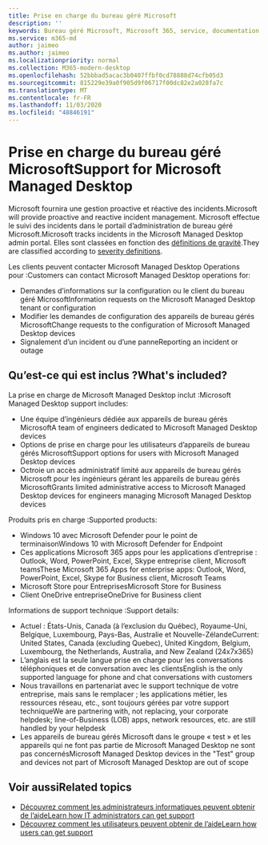 ```yaml
---
title: Prise en charge du bureau géré Microsoft
description: ''
keywords: Bureau géré Microsoft, Microsoft 365, service, documentation
ms.service: m365-md
author: jaimeo
ms.author: jaimeo
ms.localizationpriority: normal
ms.collection: M365-modern-desktop
ms.openlocfilehash: 52bbbad5acac3b0407ffbf0cd78888d74cfb05d3
ms.sourcegitcommit: 815229e39a0f905d9f06717f00dc82e2a028fa7c
ms.translationtype: MT
ms.contentlocale: fr-FR
ms.lasthandoff: 11/03/2020
ms.locfileid: "48846191"
---
```

# <a name="support-for-microsoft-managed-desktop"></a><span data-ttu-id="1797f-103">Prise en charge du bureau géré Microsoft</span><span class="sxs-lookup"><span data-stu-id="1797f-103">Support for Microsoft Managed Desktop</span></span>

<span data-ttu-id="1797f-104">Microsoft fournira une gestion proactive et réactive des incidents.</span><span class="sxs-lookup"><span data-stu-id="1797f-104">Microsoft will provide proactive and reactive incident management.</span></span> <span data-ttu-id="1797f-105">Microsoft effectue le suivi des incidents dans le portail d’administration de bureau géré Microsoft.</span><span class="sxs-lookup"><span data-stu-id="1797f-105">Microsoft tracks incidents in the Microsoft Managed Desktop admin portal.</span></span> <span data-ttu-id="1797f-106">Elles sont classées en fonction des [définitions de gravité](../working-with-managed-desktop/admin-support.md#sev).</span><span class="sxs-lookup"><span data-stu-id="1797f-106">They are classified according to [severity definitions](../working-with-managed-desktop/admin-support.md#sev).</span></span>

<span data-ttu-id="1797f-107">Les clients peuvent contacter Microsoft Managed Desktop Operations pour :</span><span class="sxs-lookup"><span data-stu-id="1797f-107">Customers can contact Microsoft Managed Desktop operations for:</span></span>
- <span data-ttu-id="1797f-108">Demandes d’informations sur la configuration ou le client du bureau géré Microsoft</span><span class="sxs-lookup"><span data-stu-id="1797f-108">Information requests on the Microsoft Managed Desktop tenant or configuration</span></span>
- <span data-ttu-id="1797f-109">Modifier les demandes de configuration des appareils de bureau gérés Microsoft</span><span class="sxs-lookup"><span data-stu-id="1797f-109">Change requests to the configuration of Microsoft Managed Desktop devices</span></span>
- <span data-ttu-id="1797f-110">Signalement d’un incident ou d’une panne</span><span class="sxs-lookup"><span data-stu-id="1797f-110">Reporting an incident or outage</span></span>

## <a name="whats-included"></a><span data-ttu-id="1797f-111">Qu’est-ce qui est inclus ?</span><span class="sxs-lookup"><span data-stu-id="1797f-111">What's included?</span></span>

<span data-ttu-id="1797f-112">La prise en charge de Microsoft Managed Desktop inclut :</span><span class="sxs-lookup"><span data-stu-id="1797f-112">Microsoft Managed Desktop support includes:</span></span>

- <span data-ttu-id="1797f-113">Une équipe d’ingénieurs dédiée aux appareils de bureau gérés Microsoft</span><span class="sxs-lookup"><span data-stu-id="1797f-113">A team of engineers dedicated to Microsoft Managed Desktop devices</span></span>
- <span data-ttu-id="1797f-114">Options de prise en charge pour les utilisateurs d’appareils de bureau gérés Microsoft</span><span class="sxs-lookup"><span data-stu-id="1797f-114">Support options for users with Microsoft Managed Desktop devices</span></span>
- <span data-ttu-id="1797f-115">Octroie un accès administratif limité aux appareils de bureau gérés Microsoft pour les ingénieurs gérant les appareils de bureau gérés Microsoft</span><span class="sxs-lookup"><span data-stu-id="1797f-115">Grants limited administrative access to Microsoft Managed Desktop devices for engineers managing Microsoft Managed Desktop devices</span></span> 

<span data-ttu-id="1797f-116">Produits pris en charge :</span><span class="sxs-lookup"><span data-stu-id="1797f-116">Supported products:</span></span>

- <span data-ttu-id="1797f-117">Windows 10 avec Microsoft Defender pour le point de terminaison</span><span class="sxs-lookup"><span data-stu-id="1797f-117">Windows 10 with Microsoft Defender for Endpoint</span></span>
- <span data-ttu-id="1797f-118">Ces applications Microsoft 365 apps pour les applications d’entreprise : Outlook, Word, PowerPoint, Excel, Skype entreprise client, Microsoft teams</span><span class="sxs-lookup"><span data-stu-id="1797f-118">These Microsoft 365 Apps for enterprise apps: Outlook, Word, PowerPoint, Excel, Skype for Business client, Microsoft Teams</span></span> 
- <span data-ttu-id="1797f-119">Microsoft Store pour Entreprises</span><span class="sxs-lookup"><span data-stu-id="1797f-119">Microsoft Store for Business</span></span> 
- <span data-ttu-id="1797f-120">Client OneDrive entreprise</span><span class="sxs-lookup"><span data-stu-id="1797f-120">OneDrive for Business client</span></span> 

<span data-ttu-id="1797f-121">Informations de support technique :</span><span class="sxs-lookup"><span data-stu-id="1797f-121">Support details:</span></span>

- <span data-ttu-id="1797f-122">Actuel : États-Unis, Canada (à l’exclusion du Québec), Royaume-Uni, Belgique, Luxembourg, Pays-Bas, Australie et Nouvelle-Zélande</span><span class="sxs-lookup"><span data-stu-id="1797f-122">Current: United States, Canada (excluding Quebec), United Kingdom, Belgium, Luxembourg, the Netherlands, Australia, and New Zealand (24x7x365)</span></span> 
- <span data-ttu-id="1797f-123">L’anglais est la seule langue prise en charge pour les conversations téléphoniques et de conversation avec les clients</span><span class="sxs-lookup"><span data-stu-id="1797f-123">English is the only supported language for phone and chat conversations with customers</span></span> 
- <span data-ttu-id="1797f-124">Nous travaillons en partenariat avec le support technique de votre entreprise, mais sans le remplacer ; les applications métier, les ressources réseau, etc., sont toujours gérées par votre support technique</span><span class="sxs-lookup"><span data-stu-id="1797f-124">We are partnering with, not replacing, your corporate helpdesk; line-of-Business (LOB) apps, network resources, etc. are still handled by your helpdesk</span></span> 
- <span data-ttu-id="1797f-125">Les appareils de bureau gérés Microsoft dans le groupe « test » et les appareils qui ne font pas partie de Microsoft Managed Desktop ne sont pas concernés</span><span class="sxs-lookup"><span data-stu-id="1797f-125">Microsoft Managed Desktop devices in the "Test" group and devices not part of Microsoft Managed Desktop are out of scope</span></span> 


## <a name="related-topics"></a><span data-ttu-id="1797f-126">Voir aussi</span><span class="sxs-lookup"><span data-stu-id="1797f-126">Related topics</span></span>

- [<span data-ttu-id="1797f-127">Découvrez comment les administrateurs informatiques peuvent obtenir de l’aide</span><span class="sxs-lookup"><span data-stu-id="1797f-127">Learn how IT administrators can get support</span></span>](../working-with-managed-desktop/admin-support.md)
- [<span data-ttu-id="1797f-128">Découvrez comment les utilisateurs peuvent obtenir de l’aide</span><span class="sxs-lookup"><span data-stu-id="1797f-128">Learn how users can get support</span></span>](../working-with-managed-desktop/end-user-support.md)
